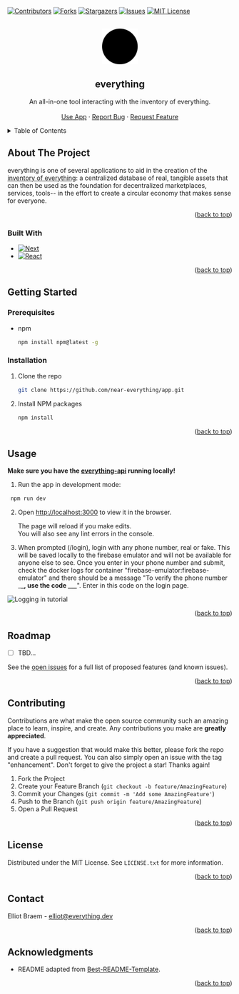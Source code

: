 <div id="top"></div>

<!-- PROJECT SHIELDS -->

[![Contributors][contributors-shield]][contributors-url]
[![Forks][forks-shield]][forks-url]
[![Stargazers][stars-shield]][stars-url]
[![Issues][issues-shield]][issues-url]
[![MIT License][license-shield]][license-url]

<!-- PROJECT LOGO -->
<br />
<div align="center">
  <a href="https://github.com/near-everything/app">
    <img src="public/everything.png" alt="Logo" width="80" height="80">
  </a>

<h2 align="center">everything</h3>

  <p align="center">
    An all-in-one tool interacting with the inventory of everything.
    <br />
    <!-- <a href="https://documentation.everything.dev"><strong>Explore the docs »</strong></a> -->
    <!-- <br /> -->
    <br />
    <a href="https://everything.dev">Use App</a>
    ·
    <a href="https://github.com/near-everything/app/issues">Report Bug</a>
    ·
    <a href="https://github.com/near-everything/app/issues">Request Feature</a>
  </p>
</div>

<!-- TABLE OF CONTENTS -->
<details>
  <summary>Table of Contents</summary>
  <ol>
    <li>
      <a href="#about-the-project">About The Project</a>
    </li>
    <li>
      <a href="#getting-started">Getting Started</a>
      <ul>
        <li><a href="#prerequisites">Prerequisites</a></li>
        <li><a href="#installation">Installation</a></li>
      </ul>
    </li>
    <li><a href="#usage">Usage</a></li>
    <li><a href="#roadmap">Roadmap</a></li>
    <li><a href="#contributing">Contributing</a></li>
    <li><a href="#license">License</a></li>
    <li><a href="#contact">Contact</a></li>
    <li><a href="#acknowledgments">Acknowledgments</a></li>
  </ol>
</details>

<!-- ABOUT THE PROJECT -->

## About The Project

<!-- [![Product Name Screen Shot][product-screenshot]](https://example.com) -->

everything is one of several applications to aid in the creation of the [inventory of everything](https://everything.dev): a centralized database of real, tangible assets that can then be used as the foundation for decentralized marketplaces, services, tools-- in the effort to create a circular economy that makes sense for everyone.

<p align="right">(<a href="#top">back to top</a>)</p>

### Built With

- [![Next][next.js]][next-url]
- [![React][react.js]][react-url]

<p align="right">(<a href="#top">back to top</a>)</p>

<!-- GETTING STARTED -->

## Getting Started

### Prerequisites

- npm
  ```sh
  npm install npm@latest -g
  ```

### Installation

1. Clone the repo
   ```sh
   git clone https://github.com/near-everything/app.git
   ```
2. Install NPM packages
   ```sh
   npm install
   ```

<p align="right">(<a href="#top">back to top</a>)</p>

<!-- USAGE EXAMPLES -->

## Usage

**Make sure you have the [everything-api](https://github.com/near-everything/api) running locally!**

1. Run the app in development mode:

```sh
 npm run dev
```

2. Open [http://localhost:3000](http://localhost:3000) to view it in the browser.

   The page will reload if you make edits.<br />
   You will also see any lint errors in the console.

3. When prompted (/login), login with any phone number, real or fake. This will be saved locally to the firebase emulator and will not be available for anyone else to see. Once you enter in your phone number and submit, check the docker logs for container "firebase-emulator:firebase-emulator" and there should be a message "To verify the phone number \_**\_, use the code \_\_\_**". Enter in this code on the login page.

![Logging in tutorial][logging-in-tutorial]

<!--
<br/>
Launch the test runner in the interactive watch mode:

```sh
  npm run test
  ```

See the section about [running tests](https://facebook.github.io/create-react-app/docs/running-tests) for more information.


_For more examples, please refer to the [Documentation](https://example.com)_ -->

<p align="right">(<a href="#top">back to top</a>)</p>

<!-- ROADMAP -->

## Roadmap

- [ ] TBD...

See the [open issues](https://github.com/near-everything/app/issues) for a full list of proposed features (and known issues).

<p align="right">(<a href="#top">back to top</a>)</p>

<!-- CONTRIBUTING -->

## Contributing

Contributions are what make the open source community such an amazing place to learn, inspire, and create. Any contributions you make are **greatly appreciated**.

If you have a suggestion that would make this better, please fork the repo and create a pull request. You can also simply open an issue with the tag "enhancement".
Don't forget to give the project a star! Thanks again!

1. Fork the Project
2. Create your Feature Branch (`git checkout -b feature/AmazingFeature`)
3. Commit your Changes (`git commit -m 'Add some AmazingFeature'`)
4. Push to the Branch (`git push origin feature/AmazingFeature`)
5. Open a Pull Request

<p align="right">(<a href="#top">back to top</a>)</p>

<!-- LICENSE -->

## License

Distributed under the MIT License. See `LICENSE.txt` for more information.

<p align="right">(<a href="#top">back to top</a>)</p>

<!-- CONTACT -->

## Contact

Elliot Braem - elliot@everything.dev

<p align="right">(<a href="#top">back to top</a>)</p>

<!-- ACKNOWLEDGMENTS -->

## Acknowledgments

- README adapted from [Best-README-Template](https://github.com/othneildrew/Best-README-Template/blob/master/BLANK_README.md).

<p align="right">(<a href="#top">back to top</a>)</p>

<!-- MARKDOWN LINKS & IMAGES -->
<!-- https://www.markdownguide.org/basic-syntax/#reference-style-links -->

[contributors-shield]: https://img.shields.io/github/contributors/near-everything/collect.svg?style=for-the-badge
[contributors-url]: https://github.com/near-everything/collect/graphs/contributors
[forks-shield]: https://img.shields.io/github/forks/near-everything/collect.svg?style=for-the-badge
[forks-url]: https://github.com/near-everything/collect/network/members
[stars-shield]: https://img.shields.io/github/stars/near-everything/collect.svg?style=for-the-badge
[stars-url]: https://github.com/near-everything/collect/stargazers
[issues-shield]: https://img.shields.io/github/issues/near-everything/collect.svg?style=for-the-badge
[issues-url]: https://github.com/near-everything/collect/issues
[license-shield]: https://img.shields.io/github/license/near-everything/collect.svg?style=for-the-badge
[license-url]: https://github.com/near-everything/collect/blob/main/LICENSE.txt
[logging-in-tutorial]: docs/logging-in.gif
[next.js]: https://img.shields.io/badge/next.js-000000?style=for-the-badge&logo=nextdotjs&logoColor=white
[next-url]: https://nextjs.org/
[react.js]: https://img.shields.io/badge/React-20232A?style=for-the-badge&logo=react&logoColor=61DAFB
[react-url]: https://reactjs.org/
